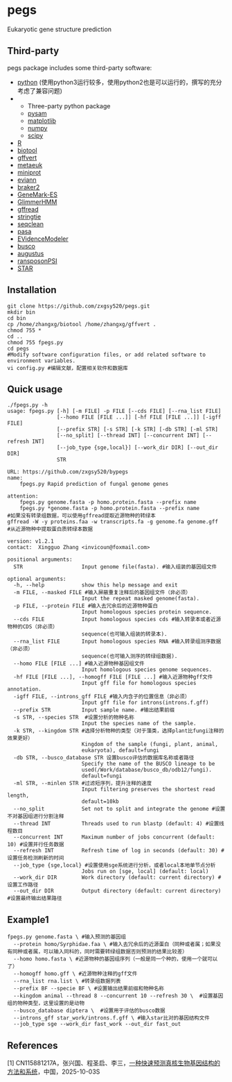 # pegs
Eukaryotic gene structure prediction

Third-party
-----------

pegs package includes some third-party software:
* [python](https://www.python.org/) (使用python3运行较多，使用python2也是可以运行的，撰写的充分考虑了兼容问题)
* * Three-party python package
  * [pysam](https://pypi.org/project/pysam/)
  * [matplotlib](https://matplotlib.org/)
  * [numpy](https://numpy.org/doc/stable/index.html)
  * [scipy](https://github.com/scipy/scipy)
* [R](https://www.r-project.org/)
* [biotool](https://github.com/zxgsy520/biotool)
* [gffvert](https://github.com/zxgsy520/gffvert)
* [metaeuk](https://github.com/soedinglab/metaeuk)
* [miniprot](https://github.com/lh3/miniprot)
* [eviann](https://github.com/alekseyzimin/EviAnn_release)
* [braker2](https://github.com/Gaius-Augustus/BRAKER)
* [GeneMark-ES](http://topaz.gatech.edu/GeneMark/license_download.cgi)
* [GlimmerHMM](https://ccb.jhu.edu/software/glimmerhmm/man.shtml)
* [gffread](https://github.com/gpertea/gffread)
* [stringtie](https://github.com/gpertea/stringtie)
* [seqclean](https://sourceforge.net/projects/seqclean/)
* [pasa](https://github.com/PASApipeline/PASApipeline)
* [EVidenceModeler](https://github.com/EVidenceModeler/EVidenceModeler)
* [busco](https://gitlab.com/ezlab/busco)
* [augustus](http://bioinf.uni-greifswald.de/augustus/)
* [ransposonPSI](http://transposonpsi.sourceforge.net/)
* [STAR](https://github.com/alexdobin/STAR)

## Installation
```
git clone https://github.com/zxgsy520/pegs.git
mkdir bin
cd bin
cp /home/zhangxg/biotool /home/zhangxg/gffvert .
chmod 755 *
cd ..
chmod 755 fpegs.py
cd pegs
#Modify software configuration files, or add related software to environment variables.
vi config.py #编辑文献，配置相关软件和数据库
```
## Quick usage
```
./fpegs.py -h
usage: fpegs.py [-h] [-m FILE] -p FILE [--cds FILE] [--rna_list FILE]
                [--homo FILE [FILE ...]] [-hf FILE [FILE ...]] [-igff FILE]
                [--prefix STR] [-s STR] [-k STR] [-db STR] [-ml STR]
                [--no_split] [--thread INT] [--concurrent INT] [--refresh INT]
                [--job_type {sge,local}] [--work_dir DIR] [--out_dir DIR]
                STR

URL: https://github.com/zxgsy520/bypegs
name:
    fpegs.py Rapid prediction of fungal genome genes

attention:
    fpegs.py genome.fasta -p homo.protein.fasta --prefix name
    fpegs.py *genome.fasta -p homo.protein.fasta --prefix name
#如果没有转录组数据，可以使用gffread提取近源物种的转绿本
gffread -W -y proteins.faa -w transcripts.fa -g genome.fa genome.gff  #从近源物种中提取蛋白质转绿本数据

version: v1.2.1
contact:  Xingguo Zhang <invicoun@foxmail.com>        

positional arguments:
  STR                   Input genome file(fasta). #输入组装的基因组文件

optional arguments:
  -h, --help            show this help message and exit
  -m FILE, --masked FILE #输入屏蔽重复注释后的基因组文件（非必须）
                        Input the repeat masked genome(fasta).
  -p FILE, --protein FILE #输入去冗余后的近源物种蛋白
                        Input homologous species protein sequence.
  --cds FILE            Input homologous species cds #输入转录本或者近源物种的CDS（非必须）
                        sequence(也可输入组装的转录本).
  --rna_list FILE       Input homologous species RNA #输入转录组测序数据（非必须）
                        sequence(也可输入测序的转绿组数据).
  --homo FILE [FILE ...] #输入近源物种基因组文件
                        Input homologous species genome sequences.
  -hf FILE [FILE ...], --homogff FILE [FILE ...] #输入近源物种gff文件
                        Input gff file for homologous species annotation.
  -igff FILE, --introns_gff FILE #输入内含子的位置信息（非必须）
                        Input gff file for introns(introns.f.gff)
  --prefix STR          Input sample name. #输出结果前缀
  -s STR, --species STR  #设置分析的物种名称
                        Input the species name of the sample.
  -k STR, --kingdom STR #选择分析物种的类型（对于藻类，选择plant比fungi注释的效果更好）
                        Kingdom of the sample (fungi, plant, animal,
                        eukaryota), default=fungi
  -db STR, --busco_database STR 设置busco评估的数据库名称或者路径
                        Specify the name of the BUSCO lineage to be
                        used(/Work/database/busco_db/odb12/fungi).
                        default=fungi
  -ml STR, --minlen STR #过滤短序列，提升注释的速度
                        Input filtering preserves the shortest read length,
                        default=10kb
  --no_split            Set not to split and integrate the genome #设置不对基因组进行分割注释
  --thread INT          Threads used to run blastp (default: 4) #设置线程数目
  --concurrent INT      Maximum number of jobs concurrent (default: 10) #设置并行任务数据
  --refresh INT         Refresh time of log in seconds (default: 30) #设置任务检测刷新的时间
  --job_type {sge,local} #设置使用sge系统进行分析，或者local本地单节点分析
                        Jobs run on [sge, local] (default: local)
  --work_dir DIR        Work directory (default: current directory) #设置工作路径
  --out_dir DIR         Output directory (default: current directory) #设置最终输出结果路径
```

## Example1
```
fpegs.py genome.fasta \ #输入预测的基因组
  --protein homo/Syrphidae.faa \ #输入去冗余后的近源蛋白（同种或者属；如果没有同种或者属，可以输入同科的，同时需要转绿组数据否则预测的结果比较差）
  --homo homo.fasta \ #近源物种的基因组序列（一般是同一个种的，使用一个就可以了）
  --homogff homo.gff \ #近源物种注释的gff文件
  --rna_list rna.list \ #转录组数据列表
  --prefix BF --specie BF \ #设置输出结果前缀和物种名称
  --kingdom animal --thread 8 --concurrent 10 --refresh 30 \  #设置基因组的物种类型，这里设置的是动物
  --busco_database diptera \  #设置用于评估的busco数据
  --introns_gff star_work/introns.f.gff \ #输入star比对的基因结构文件
  --job_type sge --work_dir fast_work --out_dir fast_out 
```

## References
[1] CN115881217A，张兴国、程圣启、李三，[一种快速预测真核生物基因结构的方法和系统](https://wenku.baidu.com/view/a7f8a891757f5acfa1c7aa00b52acfc788eb9f9f.html?fr=aladdin266&ind=1&aigcsid=0&qtype=0&lcid=1&queryKey=%E7%9C%9F%E6%A0%B8%E7%94%9F%E7%89%A9%E5%9F%BA%E5%9B%A0%E7%BB%93%E6%9E%84%E9%A2%84%E6%B5%8B&verifyType=undefined&_wkts_=1760340272493&bdQuery=%E7%9C%9F%E6%A0%B8%E7%94%9F%E7%89%A9%E5%9F%BA%E5%9B%A0%E7%BB%93%E6%9E%84%E9%A2%84%E6%B5%8B)，中国，2025-10-03S
